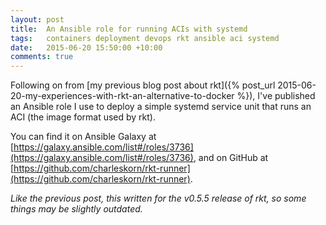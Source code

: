 ```yaml
---
layout: post
title:  An Ansible role for running ACIs with systemd
tags:   containers deployment devops rkt ansible aci systemd
date:   2015-06-20 15:50:00 +10:00
comments: true
---
```


Following on from [my previous blog post about rkt]({% post_url 2015-06-20-my-experiences-with-rkt-an-alternative-to-docker %}), 
I've published an Ansible role I use to deploy a simple systemd service unit that runs an ACI (the image format used by rkt).

You can find it on Ansible Galaxy at [https://galaxy.ansible.com/list#/roles/3736](https://galaxy.ansible.com/list#/roles/3736), 
and on GitHub at [https://github.com/charleskorn/rkt-runner](https://github.com/charleskorn/rkt-runner).

_Like the previous post, this written for the v0.5.5 release of rkt, so some things may be slightly outdated._
